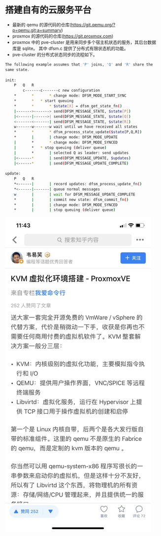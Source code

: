 # 搭建自有的云服务平台

- 最新的 qemu 的源代码的仓库(https://git.qemu.org/?p=qemu.git;a=summary)
- proxmox 的源代码的仓库(https://git.proxmox.com)
- proxmox 中的 pve-cluster 是用来同步多个宿主机状态的服务，其后台数据库是 sqlite。 其中 dfsm.c 提供了分布式有限状态机的功能。
- pve-cluster 的分布式状态同步的流程如下。

```bash
The following example assumes that 'P' joins, 'Q' and 'R' share the
same state.

init:
	P	Q 	R
        c-------c-------c new configuration
	*       *       * change mode: DFSM_MODE_START_SYNC
	*   	*	* start queuing
	*       *       * $state[X] = dfsm_get_state_fn()
	|------->-------> send(DFSM_MESSAGE_STATE, $state[P]) 
	|<------|------>| send(DFSM_MESSAGE_STATE, $state[Q]) 
	<-------<-------| send(DFSM_MESSAGE_STATE, $state[R]) 
	w-------w-------w wait until we have received all states
	*       *       * dfsm_process_state_update($state[P,Q,R])
	*       |       | change mode: DFSM_MODE_UPDATE
	|       *       * change mode: DFSM_MODE_SYNCED
	|   	*	* stop queuing (deliver queue)
	|       *       | selected Q as leader: send updates 
	|<------*       | send(DFSM_MESSAGE_UPDATE, $updates) 
	|<------*       | send(DFSM_MESSAGE_UPDATE_COMPLETE) 

update:
	P	Q 	R
	*<------|       | record updates: dfsm_process_update_fn() 
	*<------|-------| queue normal messages 
	w       |       | wait for DFSM_MESSAGE_UPDATE_COMPLETE
	*       |       | commit new state: dfsm_commit_fn()
	*       |       | change mode: DFSM_MODE_SYNCED
	*       |       | stop queuing (deliver queue)
```

![proxm](images/proxm.jpg)
